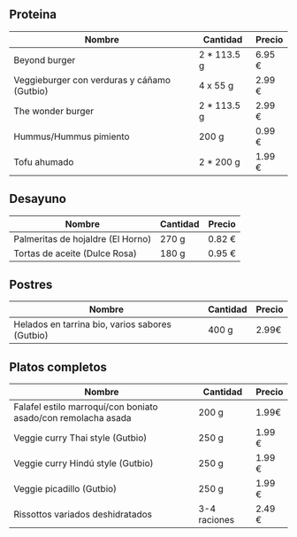 ## Proteina
| Nombre | Cantidad | Precio |
|----|----|----|
|Beyond burger|2 * 113.5 g|6.95 €|
|Veggieburger con verduras y cáñamo (Gutbio)|4 x 55 g|2.99 €|
|The wonder burger|2 * 113.5 g|2.99 €|
|Hummus/Hummus pimiento|200 g|0.99 €|
|Tofu ahumado|2 * 200 g|1.99 €|

## Desayuno
| Nombre | Cantidad | Precio |
|----|----|----|
|Palmeritas de hojaldre (El Horno)| 270 g| 0.82 €|
|Tortas de aceite (Dulce Rosa)|180 g|0.95 €|

## Postres
| Nombre | Cantidad | Precio |
|----|----|----|
|Helados en tarrina bio, varios sabores (Gutbio)|400 g|2.99€|

## Platos completos
| Nombre | Cantidad | Precio |
|----|----|----|
|Falafel estilo marroquí/con boniato asado/con remolacha asada|200 g|1.99€|
|Veggie curry Thai style (Gutbio)|250 g| 1.99 €|
|Veggie curry Hindú style (Gutbio)|250 g| 1.99 €|
|Veggie picadillo (Gutbio)|250 g| 1.99 €|
|Rissottos variados deshidratados | 3-4 raciones|2.49 €|
